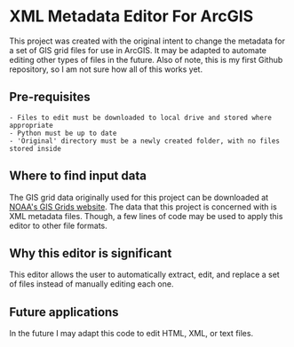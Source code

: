 # XML Metadata Editor For ArcGIS
This project was created with the original intent to change the metadata for a set of GIS grid files for use in ArcGIS. It may be adapted to automate editing other types of files in the future. Also of note, this is my first Github repository, so I am not sure how all of this works yet. 

## Pre-requisites
    - Files to edit must be downloaded to local drive and stored where appropriate
    - Python must be up to date
    - 'Original' directory must be a newly created folder, with no files stored inside

## Where to find input data

The GIS grid data originally used for this project can be downloaded at [NOAA's GIS Grids website](https://hdsc.nws.noaa.gov/hdsc/pfds/pfds_gis.html). The data that this project is concerned with is XML metadata files. Though, a few lines of code may be used to apply this editor to other file formats. 

## Why this editor is significant

This editor allows the user to automatically extract, edit, and replace a set of files instead of manually editing each one.

## Future applications 

In the future I may adapt this code to edit HTML, XML, or text files. 
